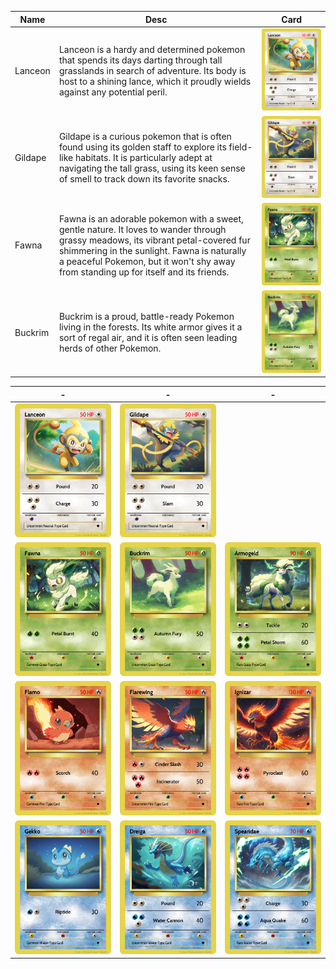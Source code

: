 | Name    | Desc                                                                                                                                                                                                                                                                     | Card                                |
| ------- | ------------------------------------------------------------------------------------------------------------------------------------------------------------------------------------------------------------------------------------------------------------------------ | ----------------------------------- |
| Lanceon | Lanceon is a hardy and determined pokemon that spends its days darting through tall grasslands in search of adventure. Its body is host to a shining lance, which it proudly wields against any potential peril.                                                         | ![lanceon](renders/013_lanceon.png) |
| Gildape | Gildape is a curious pokemon that is often found using its golden staff to explore its field-like habitats. It is particularly adept at navigating the tall grass, using its keen sense of smell to track down its favorite snacks.                                      | ![gildape](renders/001_gildape.png) |
| Fawna   | Fawna is an adorable pokemon with a sweet, gentle nature. It loves to wander through grassy meadows, its vibrant petal-covered fur shimmering in the sunlight. Fawna is naturally a peaceful Pokemon, but it won't shy away from standing up for itself and its friends. | ![fawna](renders/016_fawna.png)     |
| Buckrim | Buckrim is a proud, battle-ready Pokemon living in the forests. Its white armor gives it a sort of regal air, and it is often seen leading herds of other Pokemon.                                                                                                       | ![buckrim](renders/017_buckrim.png) |

| -                                   | -                                       | -                                           |
| ----------------------------------- | --------------------------------------- | ------------------------------------------- |
| ![lanceon](renders/013_lanceon.png) | ![gildape](renders/001_gildape.png)     |
| ![fawna](renders/016_fawna.png)     | ![buckrim](renders/017_buckrim.png)     | ![armogeld](renders/018_armogeld.png)       |
| ![flamo](renders/026_flamo.png)     | ![flarewing](renders/027_flarewing.png) | ![ignizar](renders/028_ignizar.png)         |
| ![011_gekko](renders/011_gekko.png) | ![012_dreiga](renders/012_dreiga.png)   | ![013_spearidae](renders/013_spearidae.png) |
